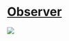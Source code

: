 # [Observer](https://en.wikipedia.org/wiki/Observer_pattern)
![](https://upload.wikimedia.org/wikipedia/commons/0/01/W3sDesign_Observer_Design_Pattern_UML.jpg)